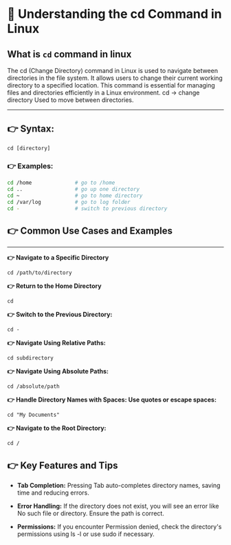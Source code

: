 # 📁 Understanding the cd Command in Linux 


## What is `cd` command in linux

The cd (Change Directory) command in Linux is used to navigate between directories in the file system. It allows users to change their current working directory to a specified location. This command is essential for managing files and directories efficiently in a Linux environment.
cd → change directory
Used to move between directories.

---
## 👉  Syntax:
```
cd [directory]
```
### 👉 Examples:
```bash
cd /home              # go to /home
cd ..                 # go up one directory
cd ~                  # go to home directory
cd /var/log           # go to log folder
cd -                  # switch to previous directory
```

## 👉  Common Use Cases and Examples

---
**👉  Navigate to a Specific Directory**
```
cd /path/to/directory
```

**👉  Return to the Home Directory**
```
cd
```

**👉  Switch to the Previous Directory:**
```
cd -
```

**👉  Navigate Using Relative Paths:**
```
cd subdirectory
```

**👉  Navigate Using Absolute Paths:**
```
cd /absolute/path
```

**👉  Handle Directory Names with Spaces: Use quotes or escape spaces:**
```
cd "My Documents"
```

**👉 Navigate to the Root Directory:**
```
cd /
```
## 👉 Key Features and Tips

- **Tab Completion:** Pressing Tab auto-completes directory names, saving time and reducing errors.

- **Error Handling:** If the directory does not exist, you will see an error like No such file or directory. Ensure the path is correct.

- **Permissions:** If you encounter Permission denied, check the directory's permissions using ls -l or use sudo if necessary.
